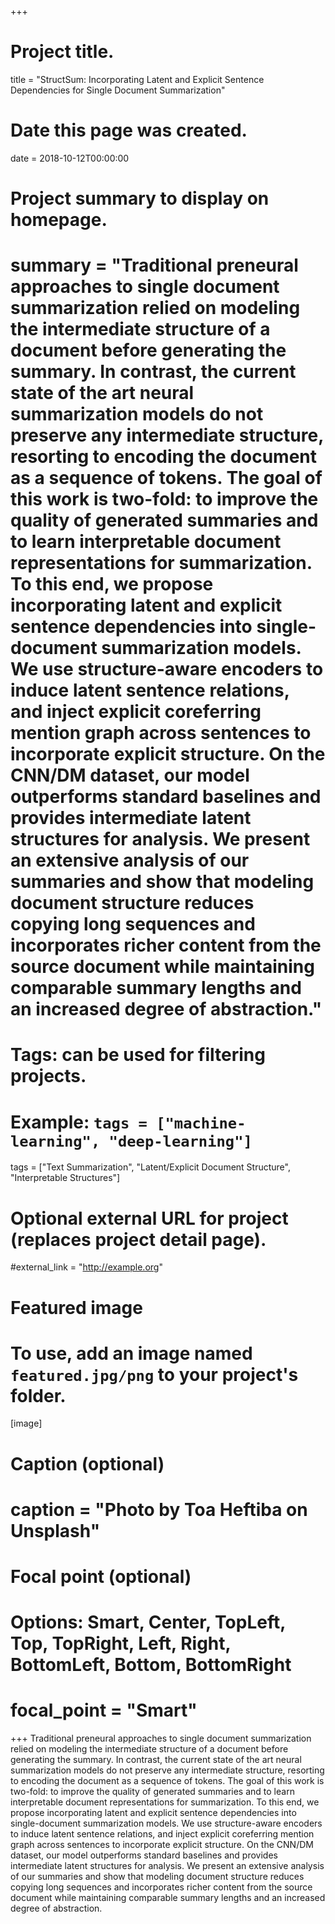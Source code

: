 +++
# Project title.
title = "StructSum: Incorporating Latent and Explicit Sentence Dependencies for Single Document Summarization"

# Date this page was created.
date = 2018-10-12T00:00:00

# Project summary to display on homepage.
# summary = "Traditional preneural approaches to single document summarization relied on modeling the intermediate structure of a document before generating the summary. In contrast, the current state of the art neural summarization models do not preserve any intermediate structure, resorting to encoding the document as a sequence of tokens. The goal of this work is two-fold: to improve the quality of generated summaries and to learn interpretable document representations for summarization. To this end, we propose incorporating latent and explicit sentence dependencies into single-document summarization models. We use structure-aware encoders to induce latent sentence relations, and inject explicit coreferring mention graph across sentences to incorporate explicit structure. On the CNN/DM dataset, our model outperforms standard baselines and provides intermediate latent structures for analysis. We present an extensive analysis of our summaries and show that modeling document structure reduces copying long sequences and incorporates richer content from the source document while maintaining comparable summary lengths and an increased degree of abstraction."

# Tags: can be used for filtering projects.
# Example: `tags = ["machine-learning", "deep-learning"]`
tags = ["Text Summarization", "Latent/Explicit Document Structure", "Interpretable Structures"]

# Optional external URL for project (replaces project detail page).
#external_link = "http://example.org"

# Featured image
# To use, add an image named `featured.jpg/png` to your project's folder. 
[image]
  # Caption (optional)
#  caption = "Photo by Toa Heftiba on Unsplash"

  # Focal point (optional)
  # Options: Smart, Center, TopLeft, Top, TopRight, Left, Right, BottomLeft, Bottom, BottomRight
#  focal_point = "Smart"
+++
Traditional preneural approaches to single document summarization relied on modeling the intermediate structure of a document before generating the summary. In contrast, the current state of the art neural summarization models do not preserve any intermediate structure, resorting to encoding the document as a sequence of tokens. The goal of this work is two-fold: to improve the quality of generated summaries and to learn interpretable document representations for summarization. To this end, we propose incorporating latent and explicit sentence dependencies into single-document summarization models. We use structure-aware encoders to induce latent sentence relations, and inject explicit coreferring mention graph across sentences to incorporate explicit structure. On the CNN/DM dataset, our model outperforms standard baselines and provides intermediate latent structures for analysis. We present an extensive analysis of our summaries and show that modeling document structure reduces copying long sequences and incorporates richer content from the source document while maintaining comparable summary lengths and an increased degree of abstraction.
